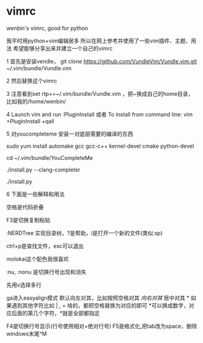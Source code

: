# vimrc
wenbin's vimrc,  good for python

我平时用python+vim编辑居多
所以在网上参考并使用了一些vim插件、主题、用法
希望能够分享出来并建立一个自己的vimrc

1 首先是安装vendle，
git clone https://github.com/VundleVim/Vundle.vim.git ~/.vim/bundle/Vundle.vim

2 然后替换这个vimrc

3 注意看到set rtp+=~/.vim/bundle/Vundle.vim ，把~换成自己的home目录，比如我的/home/wenbin/

4 Launch vim and run :PluginInstall 或者 To install from command line: vim +PluginInstall +qall

5 对youcompleteme 安装一对底层需要的编译的东西 

  sudo yum install automake gcc gcc-c++ kernel-devel cmake python-devel

  cd ~/.vim/bundle/YouCompleteMe

  ./install.py --clang-completer

  ./install.py

6 下面是一些解释和用法


空格是代码折叠

F3是切换复制粘贴

:NERDTree 实现目录树，?是帮助，i是打开一个新的文件(类似:sp)

ctrl+p是查找文件，esc可以退出

molokai这个配色我很喜欢

:nu,  :nonu 是切换行号出现和消失

先用v选择多行

ga进入easyalign模式
默认向左对其，比如按照空格对其  *<space>
向右对其 <enter>*<space>
居中对其 <enter><enter>*<space>
如果遇到其他字符比如 | , = 啥的，都把空格替换为对应的即可
*可以换成数字，对应后面的第几个字符，*就是全部都指定

F4是切换行号显示(行号使用相对+绝对行号)
F5是格式化,把tab改为space，删除windows末尾^M
